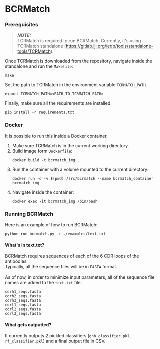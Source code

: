 # BCRMatch

### Prerequisites
> **_NOTE:_** <br>
> TCRMatch is required to run BCRMatch. Currently, it's using TCRMatch standalone (https://gitlab.lji.org/iedb/tools/standalone-tools/TCRMatch).

Once TCRMatch is downloaded from the repository, navigate inside the standalone and run the `Makefile`:
```
make
```

Set the path to TCRMatch in the environment variable `TCRMATCH_PATH`.
```
export TCRMATCH_PATH=<PATH_TO_TCRMATCH_PATH>
```

Finally, make sure all the requirements are installed.
```
pip install -r requirements.txt
```

### Docker
It is possible to run this inside a Docker container.
1. Make sure TCRMatch is in the current working directory.
2. Build image form `Dockerfile`:
    ```
    docker build -t bcrmatch_img .
    ```
3. Run the container with a volume mounted to the current directory:
   ```
   docker run -d -v $(pwd):/src/bcrmatch --name bcrmatch_container bcrmatch_img
   ```
4. Navigate inside the container:
   ```
   docker exec -it bcrmatch_img /bin/bash
   ```


### Running BCRMatch
Here is an example of how to run BCRMatch:
```
python run_bcrmatch.py -i ./examples/text.txt
```

#### What's in text.txt?
BCRMatch requires sequences of each of the 6 CDR loops of the antibodies.<br>Typically, all the sequence files will be in `FASTA` format.
<br><br>
As of now, in order to minimize input parameters, all of the sequence file names are added to the `text.txt` file.
```
cdrh1_seqs.fasta
cdrh2_seqs.fasta
cdrh3_seqs.fasta
cdrl1_seqs.fasta
cdrl2_seqs.fasta
cdrl3_seqs.fasta
```

#### What gets outputted?
It currently outputs 2 pickled classifiers (`gnb_classifier.pkl`, `rf_classifier.pkl`) and a final output file in CSV.